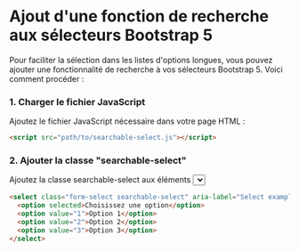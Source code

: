 # Ajout d'une fonction de recherche aux sélecteurs Bootstrap 5

Pour faciliter la sélection dans les listes d'options longues, vous pouvez ajouter une fonctionnalité de recherche à vos sélecteurs Bootstrap 5. Voici comment procéder :

### 1. Charger le fichier JavaScript

Ajoutez le fichier JavaScript nécessaire dans votre page HTML :

```html
<script src="path/to/searchable-select.js"></script>
```

### 2. Ajouter la classe "searchable-select"

Ajoutez la classe searchable-select aux éléments <select> que vous souhaitez rendre recherchables :

```html
<select class="form-select searchable-select" aria-label="Select example">
  <option selected>Choisissez une option</option>
  <option value="1">Option 1</option>
  <option value="2">Option 2</option>
  <option value="3">Option 3</option>
</select>
```

